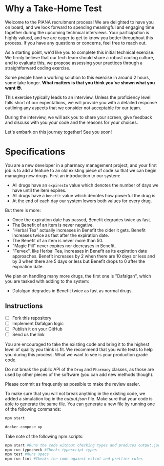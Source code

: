 # Why a Take-Home Test

Welcome to the PIANA recruitment process! We are delighted to have you on board, and we look forward to spending meaningful and engaging time together during the upcoming technical interviews. Your participation is highly valued, and we are eager to get to know you better throughout this process. If you have any questions or concerns, feel free to reach out. 

As a starting point, we'd like you to complete this initial technical exercise. We firmly believe that our tech team should share a robust coding culture, and to evaluate this, we propose assessing your practices through a straightforward coding exercise. 

Some people have a working solution to this exercise in around 2 hours, some take longer. **What matters is that you think you've shown what you want 😎.**

This exercise typically leads to an interview. Unless the proficiency level falls short of our expectations, we will provide you with a detailed response outlining any aspects that we consider not acceptable for our team.

During the interview, we will ask you to share your screen, give feedback and discuss with you your code and the reasons for your choices.

Let's embark on this journey together! See you soon!

# Specifications

You are a new developer in a pharmacy management project, and your first job is to add a feature to an old existing piece of code so that we can begin managing new drugs. First an introduction to our system:

- All drugs have an `expiresIn` value which denotes the number of days we have until the item expires.
- All drugs have a `benefit` value which denotes how powerful the drug is.
- At the end of each day our system lowers both values for every drug.

But there is more:

- Once the expiration date has passed, Benefit degrades twice as fast.
- The Benefit of an item is never negative.
- "Herbal Tea" actually increases in Benefit the older it gets. Benefit increases twice as fast after the expiration date.
- The Benefit of an item is never more than 50.
- "Magic Pill" never expires nor decreases in Benefit.
- "Fervex", like Herbal Tea, increases in Benefit as its expiration date approaches. Benefit increases by 2 when there are 10 days or less and by 3 when there are 5 days or less but Benefit drops to 0 after the expiration date.

We plan on handling many more drugs, the first one is "Dafalgan", which you are tasked with adding to the system:

- Dafalgan degrades in Benefit twice as fast as normal drugs.

## Instructions

- [ ] Fork this repository
- [ ] Implement Dafalgan logic
- [ ] Publish it on your GitHub
- [ ] Send us the link

You are encouraged to take the existing code and bring it to the highest level of quality you think is fit. We recommend that you write tests to help you during this process. What we want to see is your production grade code.

Do not break the public API of the `Drug` and `Pharmacy` classes, as those are used by other pieces of the software (you can add new methods though).

Please commit as frequently as possible to make the review easier.

To make sure that you will not break anything in the existing code, we added a simulation log in the _output.json_ file. Make sure that your code is able to generate the same file. You can generate a new file by running one of the following commands:

```sh
npm start
```
```sh
docker-compose up
```

Take note of the following npm scripts:
```sh
npm start #Runs the code without checking types and produces output.json
npm run typecheck #Checks typescript types
npm test #Runs specs
npm run lint #Checks the code against eslint and prettier rules
```

